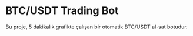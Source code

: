 # BTC/USDT Trading Bot

Bu proje, 5 dakikalık grafikte çalışan bir otomatik BTC/USDT al-sat botudur.
